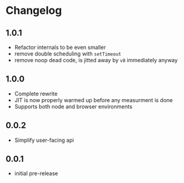 # Changelog

## 1.0.1

* Refactor internals to be even smaller
* remove double scheduling with `setTimeout`
* remove noop dead code, is jitted away by `v8` immediately anyway

## 1.0.0

* Complete rewrite
* JIT is now properly warmed up before any measurment is done
* Supports both node and browser environments

## 0.0.2

* Simplify user-facing api

## 0.0.1

* initial pre-release
